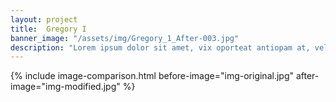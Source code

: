 ```yaml
---
layout: project
title:  Gregory I
banner_image: "/assets/img/Gregory_1_After-003.jpg"
description: "Lorem ipsum dolor sit amet, vix oporteat antiopam at, vel paulo signiferumque eu. Et eam petentium salutandi, nam atqui officiis cu. No duo tantas voluptatum, nam no tempor deseruisse, an fabulas laoreet adipisci eam. Qui in scripta ceteros disputando, an hendrerit definiebas quaerendum nec."
---
```

{% include image-comparison.html before-image="img-original.jpg"  after-image="img-modified.jpg" %}
